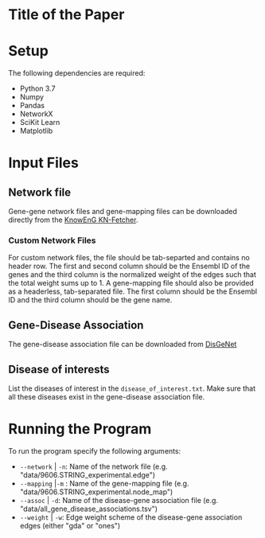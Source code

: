 # Title of the Paper


# Setup
The following dependencies are required:
 - Python 3.7
 - Numpy
 - Pandas
 - NetworkX
 - SciKit Learn
 - Matplotlib
 
# Input Files
## Network file
Gene-gene network files and gene-mapping files can be downloaded directly from the [KnowEnG KN-Fetcher](https://github.com/KnowEnG/KN_Fetcher/blob/master/Contents.md). 

### Custom Network Files
For custom network files, the file should be tab-separted and contains no header row. The first and second column should be the Ensembl ID of the genes and the third column is the normalized weight of the edges such that the total weight sums up to 1. A gene-mapping file should also be provided as a headerless, tab-separated file. The first column should be the Ensembl ID and the third column should be the gene name.

##  Gene-Disease Association
The gene-disease association file can be downloaded from [DisGeNet](https://www.disgenet.org/)

## Disease of interests
List the diseases of interest in the `disease_of_interest.txt`. Make sure that all these diseases exist in the gene-disease association file.

# Running the Program
To run the program specify the following arguments:
 - `--network` | `-n`: Name of the network file (e.g. "data/9606.STRING_experimental.edge")
 - `--mapping` |`-m` : Name of the gene-mapping file (e.g. "data/9606.STRING_experimental.node_map")
 - `--assoc` | `-d`: Name of the disease-gene association file (e.g. "data/all_gene_disease_associations.tsv")
 - `--weight` | `-w`: Edge weight scheme of the disease-gene association edges (either "gda" or "ones")